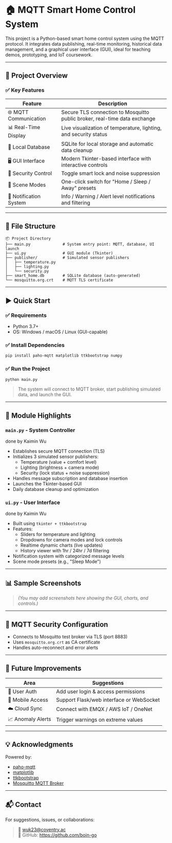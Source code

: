 # 🏠 MQTT Smart Home Control System

This project is a Python-based smart home control system using the MQTT protocol. It integrates data publishing, real-time monitoring, historical data management, and a graphical user interface (GUI), ideal for teaching demos, prototyping, and IoT coursework.

---

## 🔧 Project Overview

### ✅ Key Features

| Feature | Description |
|---------|-------------|
| 🌐 MQTT Communication | Secure TLS connection to Mosquitto public broker, real-time data exchange |
| 📊 Real-Time Display | Live visualization of temperature, lighting, and security status |
| 💾 Local Database | SQLite for local storage and automatic data cleanup |
| 🖥 GUI Interface | Modern Tkinter-based interface with interactive controls |
| 🚪 Security Control | Toggle smart lock and noise suppression |
| 🌙 Scene Modes | One-click switch for "Home / Sleep / Away" presets |
| 🔔 Notification System | Info / Warning / Alert level notifications and filtering |

---

## 📂 File Structure

```
📦 Project Directory
├── main.py              # System entry point: MQTT, database, UI launch
├── ui.py                # GUI module (Tkinter)
├── publisher/           # Simulated sensor publishers
│   ├── temperature.py
│   ├── lighting.py
│   └── security.py
├── smart_home.db        # SQLite database (auto-generated)
└── mosquitto.org.crt    # MQTT TLS certificate
```

---

## ▶️ Quick Start

### ✅ Requirements

- Python 3.7+
- OS: Windows / macOS / Linux (GUI-capable)

### ✅ Install Dependencies

```bash
pip install paho-mqtt matplotlib ttkbootstrap numpy
```

### ✅ Run the Project

```bash
python main.py
```

> The system will connect to MQTT broker, start publishing simulated data, and launch the GUI.

---

## 📌 Module Highlights

### `main.py` - System Controller
done by Kaimin Wu
- Establishes secure MQTT connection (TLS)
- Initializes 3 simulated sensor publishers:
  - Temperature (value + comfort level)
  - Lighting (brightness + camera mode)
  - Security (lock status + noise suppression)
- Handles message subscription and database insertion
- Launches the Tkinter-based GUI
- Daily database cleanup and optimization

### `ui.py` - User Interface
done by Kaimin Wu
- Built using `tkinter + ttkbootstrap`
- Features:
  - Sliders for temperature and lighting
  - Dropdowns for camera modes and lock controls
  - Realtime dynamic charts (live updates)
  - History viewer with 1hr / 24hr / 7d filtering
- Notification system with categorized message levels
- Scene mode presets (e.g., "Sleep Mode")

---

## 📊 Sample Screenshots

> *(You may add screenshots here showing the GUI, charts, and controls.)*

---

## 🔐 MQTT Security Configuration

- Connects to Mosquitto test broker via TLS (port 8883)
- Uses `mosquitto.org.crt` as CA certificate
- Handles auto-reconnect and error alerts

---

## 🧠 Future Improvements

| Area | Suggestions |
|------|-------------|
| 🚀 User Auth | Add user login & access permissions |
| 📱 Mobile Access | Support Flask/web interface or WebSocket |
| ☁️ Cloud Sync | Connect with EMQX / AWS IoT / OneNet |
| 📈 Anomaly Alerts | Trigger warnings on extreme values |

---

## 💡 Acknowledgments

Powered by:

- [paho-mqtt](https://github.com/eclipse/paho.mqtt.python)
- [matplotlib](https://matplotlib.org/)
- [ttkbootstrap](https://github.com/israel-dryer/ttkbootstrap)
- [Mosquitto MQTT Broker](https://test.mosquitto.org/)

---

## 📬 Contact

For suggestions, issues, or collaborations:

> 📧 wuk23@coventry.ac  
> 📌 GitHub: https://github.com/boin-go
